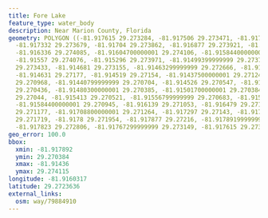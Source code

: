 ```yaml
---
title: Fore Lake
feature_type: water_body
description: Near Marion County, Florida
geometry: POLYGON ((-81.917615 29.273284, -81.917506 29.273471, -81.917441 29.273568,
  -81.917332 29.273679, -81.91704 29.273862, -81.916877 29.273921, -81.916614 29.274044,
  -81.916336 29.274085, -81.91604700000001 29.274106, -81.91584400000001 29.274115,
  -81.91557 29.274076, -81.915296 29.273971, -81.91499399999999 29.273753, -81.914755
  29.273433, -81.914681 29.273155, -81.91463299999999 29.272666, -81.914661 29.271957,
  -81.914631 29.27177, -81.914519 29.27154, -81.91437500000001 29.271243, -81.91436
  29.270968, -81.91440799999999 29.270704, -81.914526 29.270547, -81.91468500000001
  29.270436, -81.91480300000001 29.270385, -81.91501700000001 29.270384, -81.91525300000001
  29.27044, -81.915413 29.270521, -81.91556799999999 29.270683, -81.915683 29.27085,
  -81.91584400000001 29.270945, -81.916139 29.271053, -81.916479 29.271127, -81.91684600000001
  29.271177, -81.91708800000001 29.271264, -81.917297 29.27143, -81.91762900000001
  29.271719, -81.9178 29.271954, -81.917877 29.27216, -81.91789199999999 29.272385,
  -81.917823 29.272806, -81.91767299999999 29.273149, -81.917615 29.273284))
geo_error: 100.0
bbox:
  xmin: -81.917892
  ymin: 29.270384
  xmax: -81.91436
  ymax: 29.274115
longitude: -81.9160317
latitude: 29.2723636
external_links:
  osm: way/79884910
---
```

